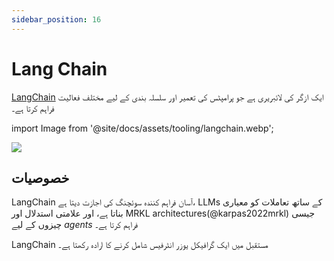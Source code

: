 ```yaml
---
sidebar_position: 16
---
```


# Lang Chain

[LangChain](https://github.com/hwchase17/langchain/) ایک ازگر کی لائبریری ہے
جو پرامپٹس کی تعمیر اور سلسلہ بندی کے لیے مختلف فعالیت فراہم کرتا ہے۔

import Image from '@site/docs/assets/tooling/langchain.webp';

<div style={{textAlign: 'center'}}>
  <img src={Image} style={{width: "750px"}}/>
</div>

## خصوصیات

LangChain آسان فراہم کنندہ سوئچنگ کی اجازت دیتا ہے، LLMs کے ساتھ تعاملات کو معیاری بناتا ہے،
اور علامتی استدلال اور MRKL architectures(@karpas2022mrkl) جیسی چیزوں کے لیے _agents_ فراہم کرتا ہے۔

LangChain مستقبل میں ایک گرافیکل یوزر انٹرفیس شامل کرنے کا ارادہ رکھتا ہے۔